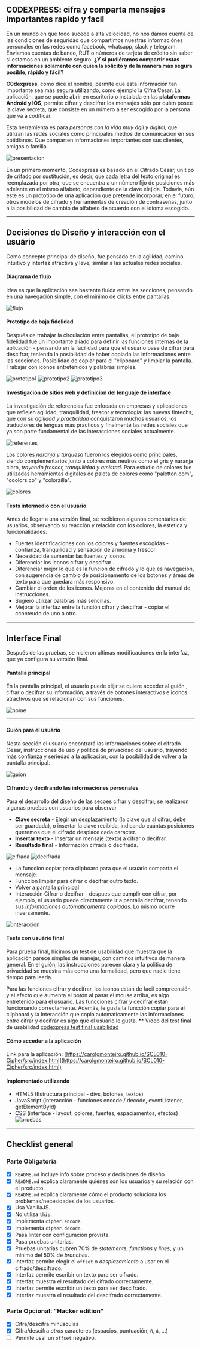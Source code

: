 ## **C0DEXPRESS: cifra y comparta mensajes importantes rapido y facil** 

En un mundo en que todo sucede a alta velocidad, no nos damos cuenta de las condiciones de seguridad que compartimos nuestras informaciónes personales en las redes como facebook, whatsapp, slack y telegram. Enviamos cuentas de banco, RUT o números de tarjeta de crédito sin saber si estamos en un ambiente seguro. 
**¿Y si pudiéramos compartir estas informaciones solamente con quien la solicitó y de la manera más segura posible, rápido y fácil?**

**C0dexpress**, como dice el nombre, permite que esta información tan importante sea más segura utilizando, como ejemplo la Cifra Cesar. La aplicación, que se puede abrir en escritorio o instalada en las **plataformas Android y IOS**, permite cifrar y descifrar los mensajes sólo por quien posee la clave secreta, que consiste en un número a ser escogido por la persona que va a codificar.

Esta herramienta es para *personas con la vida muy ágil y digital*, que utilizan las redes sociales como principales medios de comunicación en sus cotidianos. Que comparten informaciones importantes con sus clientes, amigos o familia.

![presentacion](img/CODEXPRESS_presentacion.JPG)

En un primero momento, Codexpress es basado en el Cifrado César, un tipo de crifado por sustitución, es decir, que cada letra del texto original es reemplazada por otra, que se encuentra a un número fijo de posiciones más adelante en el mismo alfabeto, dependiente de la clave elejida. Todavia, aún este es un prototipo de una aplicación que pretende incorporar, en el futuro, otros modelos de cifrado y herramientas de creación de contraseñas, junto a la posibilidad de cambio de alfabeto de acuerdo con el idioma escogido.

***

## **Decisiones de Diseño y interacción con el usuário**

Como concepto principal de diseño, fue pensado en la agilidad, camino intuitivo y interfaz atractiva y leve, similar a las actuales redes sociales.

#### **Diagrama de flujo**

Idea es que la aplicación sea bastante fluida entre las secciones, pensando en una navegación simple, con el mínimo de clicks entre pantallas.

![flujo](img/CODEXPRESS_mapaFlujo.JPG)

#### **Prototipo de baja fidelidad**

Después de trabajar la circulación entre pantallas, el prototipo de baja fidelidad fue un importante aliado para definir las funciones internas de la aplicación - pensando en la facilidad para que el usuario pase de cifrar para descifrar, teniendo la posibilidad de haber copiado las informaciones entre las secciones. Posibilidad de copiar para el "clipboard" y limpiar la pantalla. Trabajar con iconos entretenidos y palabras simples.

![prototipo1](img/CODEXPRESS_prototipoHome.JPG)
![prototipo2](img/CODEXPRESS_prototipoCifrar.JPG)
![prototipo3](img/CODEXPRESS_prototipoDecifrar.JPG)

#### **Investigación de sitios web y definicion del lenguaje de interface**

La investigación de referencias fue enfocada en empresas y aplicaciones que reflejen agilidad, tranquilidad, frescor y tecnología: las nuevas fintechs, que con su *agilidad y practicidad* conquistaron muchos usuarios, los traductores de lenguas más practicos y finalmente las redes sociales que ya son parte fundamental de las interacciones sociales actualmente. 

![referentes](img/CODEXPRESS_referentes.JPG)

Los colores *naranja y turquesa* fueron los elegidos como principales, siendo complementarios junto a colores más neutros como el gris y naranja claro, *trayendo frescor, tranquilidad y amistad*.
Para estudio de colores fue utilizadas herramientas digitales de paleta de colores cómo "paletton.com", "coolors.co" y "colorzilla".

![colores](img/CODEXPRESS_paletaColores.JPG)

#### **Tests intermedio con el usuário**

Antes de llegar a una versión final, se recibieron algunos comentarios de usuarios, observando su reacción y relación con los colores, la estetica y funcionalidades: 
- Fuertes identificaciones con los colores y fuentes escogidas - confianza, tranquilidad y sensación de armonía y frescor. 
- Necesidad de aumentar las fuentes y iconos. 
- Diferenciar los iconos cifrar y descifrar .
- Diferenciar mejor lo que es la funcion de cifrado y lo que es navegación, con sugerencia de cambio de posicionamento de los botones y áreas de texto para que quedara más responsivo.
- Cambiar el orden de los iconos. Mejoras en el contenido del manual de instrucciones. 
- Sugiero utilizar palabras más sencillas. 
- Mejorar la interfaz entre la función cifrar y descifrar - copiar el cconteudo de uno a otro.

***

## **Interface Final**

Después de las pruebas, se hicieron ultimas modificaciones en la interfaz, que ya configura su versión final.


#### **Pantalla principal**

En la pantalla principal, el usuario puede elijir se quiere acceder al guión , cifrar o decifrar su información, a través de botones interactivos e iconos atractivos que se relacionan con sus funciones.

![home](img/CODEXPRESS_finalHome.JPG)
***

#### **Guión para el usuário**

Nesta sección el usuario encontrará las informaciones sobre el cifrado Cesar, instrucciones de uso y politica de privacidad del usuario, trayendo más confianza y seriedad a la aplicación, con la posibilidad de volver a la pantalla principal.

![guion](img/CODEXPRESS_finalGuion.JPG)


#### **Cifrando y decifrando las informaciones personales**

Para el desarrollo del diseño de las secoes cifrar y descifrar, se realizaron algunas pruebas con usuarios para observar
- **Clave secreta** - Elegir un desplazamiento (la clave que al cifrar, debe ser guardada), o insertar la clave recibida, indicando cuántas posiciones queremos que el cifrado desplace cada caracter.
- **Insertar texto** - Insertar un mensaje (texto) a cifrar o decifrar.
- **Resultado final** - Información cifrada o decifrada.

![cifrada](img/CODEXPRESS_finalCifrar.JPG)
![decifrada](img/CODEXPRESS_finalDecifrar.JPG)

- La funccion copiar para clipboard para que el usuario comparta el mensaje.
- Funcción limpiar para cifrar o decifrar outro texto.
- Volver a pantalla principal
- Interacción Cifrar o decifrar - despues que cumplir con cifrar, por ejemplo, el usuario puede directamente ir a pantalla decifrar, tenendo sus *informaciones automaticamente copiadas*. Lo mismo ocurre inversamente.

![interaccion](img/CODEXPRESS_interaccionCD.jpg)

#### **Tests con usuário final**
Para prueba final, hicimos un test de usabilidad que muestra que la aplicación parece simples de manejar, con caminos intuitivos de manera general. En el guión, las instrucciones parecen clara y la politica de privacidad se muestra más como una formalidad, pero que nadie tiene tiempo para leerla. 

Para las funciones cifrar y decifrar, los iconos estan de facil compreensión y el efecto que aumenta el botón al pasar el mouse arriba, es algo entretenido para el usuario. Las funcciones cifrar y decifrar estan funcionando correctamente. Además, le gusta la funcción copiar para el clipboard y la interacción que copia automaticamente las informaciones entre cifrar y decifrar es algo que el usuario le gusta.
** Vídeo del test final de usabilidad [codexpress test final usabilidad](https://youtu.be/l1_V9LJx1Cs)

#### **Cómo acceder a la aplicación**

Link para la aplicación: 
[https://carolgmonteiro.github.io/SCL010-Cipher/src/index.html](https://carolgmonteiro.github.io/SCL010-Cipher/src/index.html)

#### **Implementado utilizando**

- HTML5 (Estructura principal - divs, botones, textos)
- JavaScript (interacción - funciones encode / decode, eventListener, getElementById)
- CSS (interface - layout, colores, fuentes, espaciamentos, efectos)
![pruebas](img/CODEXPRESS_testeos.jpg)

***

## Checklist general

### Parte Obligatoria
* [x] `README.md` incluye info sobre proceso y decisiones de diseño.
* [x] `README.md` explica claramente quiénes son los usuarios y su relación con
  el producto.
* [x] `README.md` explica claramente cómo el producto soluciona los
  problemas/necesidades de los usuarios.
* [x] Usa VanillaJS.
* [x] No utiliza `this`.
* [x] Implementa `cipher.encode`.
* [x] Implementa `cipher.decode`.
* [x] Pasa linter con configuración provista.
* [x] Pasa pruebas unitarias.
* [x] Pruebas unitarias cubren 70% de _statements_, _functions_ y _lines_, y un
  mínimo del 50% de _branches_.
* [x] Interfaz permite elegir el `offset` o _desplazamiento_ a usar en el
  cifrado/descifrado.
* [x] Interfaz permite escribir un texto para ser cifrado.
* [x] Interfaz muestra el resultado del cifrado correctamente.
* [x] Interfaz permite escribir un texto para ser descifrado.
* [x] Interfaz muestra el resultado del descifrado correctamente.

### Parte Opcional: "Hacker edition"
* [x] Cifra/descifra minúsculas
* [x] Cifra/descifra _otros_ caracteres (espacios, puntuación, `ñ`, `á`, ...)
* [ ] Permite usar un `offset` negativo.